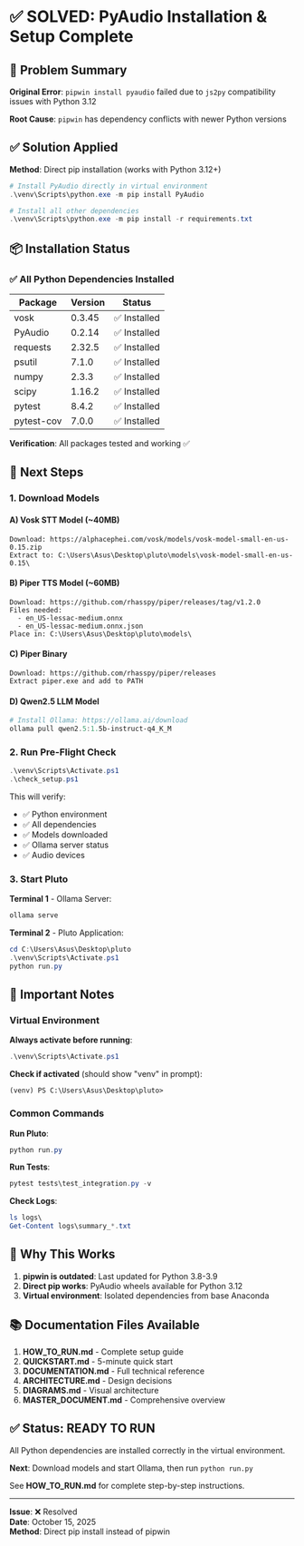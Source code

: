 # ✅ SOLVED: PyAudio Installation & Setup Complete

## 🎯 Problem Summary

**Original Error**: `pipwin install pyaudio` failed due to `js2py` compatibility issues with Python 3.12

**Root Cause**: `pipwin` has dependency conflicts with newer Python versions

## ✅ Solution Applied

**Method**: Direct pip installation (works with Python 3.12+)

```powershell
# Install PyAudio directly in virtual environment
.\venv\Scripts\python.exe -m pip install PyAudio

# Install all other dependencies
.\venv\Scripts\python.exe -m pip install -r requirements.txt
```

## 📦 Installation Status

### ✅ All Python Dependencies Installed

| Package | Version | Status |
|---------|---------|--------|
| vosk | 0.3.45 | ✅ Installed |
| PyAudio | 0.2.14 | ✅ Installed |
| requests | 2.32.5 | ✅ Installed |
| psutil | 7.1.0 | ✅ Installed |
| numpy | 2.3.3 | ✅ Installed |
| scipy | 1.16.2 | ✅ Installed |
| pytest | 8.4.2 | ✅ Installed |
| pytest-cov | 7.0.0 | ✅ Installed |

**Verification**: All packages tested and working ✅

## 🚀 Next Steps

### 1. Download Models

#### A) Vosk STT Model (~40MB)
```
Download: https://alphacephei.com/vosk/models/vosk-model-small-en-us-0.15.zip
Extract to: C:\Users\Asus\Desktop\pluto\models\vosk-model-small-en-us-0.15\
```

#### B) Piper TTS Model (~60MB)
```
Download: https://github.com/rhasspy/piper/releases/tag/v1.2.0
Files needed:
  - en_US-lessac-medium.onnx
  - en_US-lessac-medium.onnx.json
Place in: C:\Users\Asus\Desktop\pluto\models\
```

#### C) Piper Binary
```
Download: https://github.com/rhasspy/piper/releases
Extract piper.exe and add to PATH
```

#### D) Qwen2.5 LLM Model
```powershell
# Install Ollama: https://ollama.ai/download
ollama pull qwen2.5:1.5b-instruct-q4_K_M
```

### 2. Run Pre-Flight Check

```powershell
.\venv\Scripts\Activate.ps1
.\check_setup.ps1
```

This will verify:
- ✅ Python environment
- ✅ All dependencies
- ✅ Models downloaded
- ✅ Ollama server status
- ✅ Audio devices

### 3. Start Pluto

**Terminal 1** - Ollama Server:
```powershell
ollama serve
```

**Terminal 2** - Pluto Application:
```powershell
cd C:\Users\Asus\Desktop\pluto
.\venv\Scripts\Activate.ps1
python run.py
```

## 📝 Important Notes

### Virtual Environment

**Always activate before running**:
```powershell
.\venv\Scripts\Activate.ps1
```

**Check if activated** (should show "venv" in prompt):
```
(venv) PS C:\Users\Asus\Desktop\pluto>
```

### Common Commands

**Run Pluto**:
```powershell
python run.py
```

**Run Tests**:
```powershell
pytest tests\test_integration.py -v
```

**Check Logs**:
```powershell
ls logs\
Get-Content logs\summary_*.txt
```

## 🔧 Why This Works

1. **pipwin is outdated**: Last updated for Python 3.8-3.9
2. **Direct pip works**: PyAudio wheels available for Python 3.12
3. **Virtual environment**: Isolated dependencies from base Anaconda

## 📚 Documentation Files Available

1. **HOW_TO_RUN.md** - Complete setup guide
2. **QUICKSTART.md** - 5-minute quick start
3. **DOCUMENTATION.md** - Full technical reference  
4. **ARCHITECTURE.md** - Design decisions
5. **DIAGRAMS.md** - Visual architecture
6. **MASTER_DOCUMENT.md** - Comprehensive overview

## ✅ Status: READY TO RUN

All Python dependencies are installed correctly in the virtual environment.

**Next**: Download models and start Ollama, then run `python run.py`

See **HOW_TO_RUN.md** for complete step-by-step instructions.

---

**Issue**: ❌ Resolved  
**Date**: October 15, 2025  
**Method**: Direct pip install instead of pipwin
